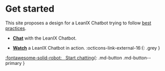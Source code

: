 # Get started 

This site proposes a design for a LeanIX Chatbot trying to follow [best practices](https://docs.microsoft.com/en-au/azure/bot-service/bot-service-design-principles?view=azure-bot-service-4.0). 

- **[Chat](welcome/)** with the LeanIX Chatbot.

- **[Watch](https://www.youtube.com/watch?v=buq0Q-0vdcw&feature=youtu.be)** a LeanIX Chatbot in action. :octicons-link-external-16:{: .grey } 

[:fontawesome-solid-robot: &nbsp; Start chatting](welcome/){: .md-button .md-button--primary }
